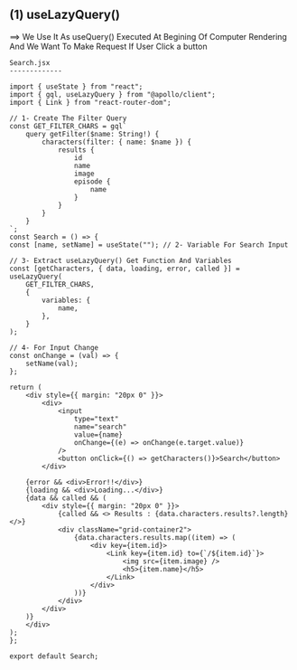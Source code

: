 ## (1) useLazyQuery()

==> We Use It As useQuery() Executed At Begining Of Computer Rendering And We Want To Make Request If User Click a button

    Search.jsx
    -------------

    import { useState } from "react";
    import { gql, useLazyQuery } from "@apollo/client";
    import { Link } from "react-router-dom";

    // 1- Create The Filter Query
    const GET_FILTER_CHARS = gql`
        query getFilter($name: String!) {
            characters(filter: { name: $name }) {
                results {
                    id
                    name
                    image
                    episode {
                        name
                    }
                }
            }
        }
    `;
    const Search = () => {
    const [name, setName] = useState(""); // 2- Variable For Search Input

    // 3- Extract useLazyQuery() Get Function And Variables
    const [getCharacters, { data, loading, error, called }] = useLazyQuery(
        GET_FILTER_CHARS,
        {
            variables: {
                name,
            },
        }
    );

    // 4- For Input Change
    const onChange = (val) => {
        setName(val);
    };

    return (
        <div style={{ margin: "20px 0" }}>
            <div>
                <input
                    type="text"
                    name="search"
                    value={name}
                    onChange={(e) => onChange(e.target.value)}
                />
                <button onClick={() => getCharacters()}>Search</button>
            </div>

        {error && <div>Error!!</div>}
        {loading && <div>Loading...</div>}
        {data && called && (
            <div style={{ margin: "20px 0" }}>
                {called && <> Results : {data.characters.results?.length}</>}
                <div className="grid-container2">
                    {data.characters.results.map((item) => (
                        <div key={item.id}>
                            <Link key={item.id} to={`/${item.id}`}>
                                <img src={item.image} />
                                <h5>{item.name}</h5>
                            </Link>
                        </div>
                    ))}
                </div>
            </div>
        )}
        </div>
    );
    };

    export default Search;
